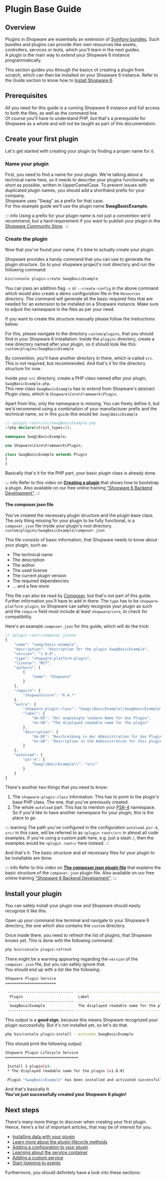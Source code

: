# Plugin Base Guide

## Overview

Plugins in Shopware are essentially an extension of [Symfony bundles](plugins-for-symfony-developers.md). Such bundles and plugins can provide their own resources like assets, controllers, services or tests, which you'll learn in the next guides.  
A plugin is the main way to extend your Shopware 6 instance programmatically.

This section guides you through the basics of creating a plugin from scratch, which can then be installed on your Shopware 6 instance. Refer to the Guide section to know how to [Install Shopware 6](../../installation/README.md).

## Prerequisites

All you need for this guide is a running Shopware 6 instance and full access to both the files, as well as the command line.  
Of course you'll have to understand PHP, but that's a prerequisite for Shopware as a whole and will not be taught as part of this documentation.

## Create your first plugin

Let's get started with creating your plugin by finding a proper name for it.

### Name your plugin

First, you need to find a name for your plugin. We're talking about a technical name here, so it needs to describe your plugins functionality as short as possible, written in UpperCamelCase. To prevent issues with duplicated plugin names, you should add a shorthand prefix for your company.  
Shopware uses "Swag" as a prefix for that case.  
For this example guide we'll use the plugin name **SwagBasicExample.**

::: info
Using a prefix for your plugin name is not just a convention we'd recommend, but a hard requirement if you want to publish your plugin in the [Shopware Community Store](https://store.shopware.com/en).
:::

### **Create the plugin**

Now that you've found your name, it's time to actually create your plugin.

Shopware provides a handy command that you can use to generate the plugin structure. Go to your shopware project's root directory and run the following command:  

```bash
bin/console plugin:create SwagBasicExample
```

You can pass an addition flag `-c` or `--create-config` in the above command which would also create a demo configuration file in the `Resources` directory. The command will generate all the basic required files that are needed for an extension to be installed on a Shopware instance. Make sure to adjust the namespace in the files as per your need.

If you want to create the structure manually please follow the instructions below:

For this, please navigate to the directory `custom/plugins`, that you should find in your Shopware 6 installation. Inside the `plugins` directory, create a new directory named after your plugin, so it should look like this: `custom/plugins/SwagBasicExample`

By convention, you'll have another directory in there, which is called `src`. This is not required, but recommended. And that's it for the directory structure for now.

Inside your `src` directory, create a PHP class named after your plugin, `SwagBasicExample.php`.  
This new class `SwagBasicExample` has to extend from Shopware's abstract Plugin class, which is `Shopware\Core\Framework\Plugin`.

Apart from this, only the namespace is missing. You can freely define it, but we'd recommend using a combination of your manufacturer prefix and the technical name, so in this `guide` this would be: `Swag\BasicExample`

```php
// <plugin root>/src/SwagBasicExample.php
<?php declare(strict_types=1);

namespace Swag\BasicExample;

use Shopware\Core\Framework\Plugin;

class SwagBasicExample extends Plugin
{
}
```

Basically that's it for the PHP part, your basic plugin class is already done.

::: info
Refer to this video on **[Creating a plugin](https://www.youtube.com/watch?v=_Tkoq5W7woI)** that shows how to bootstrap a plugin. Also available on our free online training ["Shopware 6 Backend Development"](https://academy.shopware.com/courses/shopware-6-backend-development-with-jisse-reitsma).
:::

#### The composer.json file

You've created the necessary plugin structure and the plugin base class. The only thing missing for your plugin to be fully functional, is a `composer.json` file inside your plugin's root directory.  
`custom/plugins/SwagBasicExample/composer.json`

This file consists of basic information, that Shopware needs to know about your plugin, such as:

* The technical name
* The description
* The author
* The used license
* The current plugin version
* The required dependencies
* ... and a few more

This file can also be read by [Composer](https://getcomposer.org/), but that's not part of this guide.  
Further information you'll have to add in there: The `type` has to be `shopware-platform-plugin`, so Shopware can safely recognize your plugin as such
and the `require` field must include at least `shopware/core`, to check for compatibility.

Here's an example `composer.json` for this guide, which will do the trick:

```js
// <plugin root>/composer.jsonon
{
    "name": "swag/basic-example",
    "description": "Description for the plugin SwagBasicExample",
    "version": "1.0.0",
    "type": "shopware-platform-plugin",
    "license": "MIT",
    "authors": [
        {
            "name": "Shopware"
        }
    ],
    "require": {
        "shopware/core": "6.4.*"
    },
    "extra": {
        "shopware-plugin-class": "Swag\\BasicExample\\SwagBasicExample",
        "label": {
            "de-DE": "Der angezeigte lesbare Name für das Plugin",
            "en-GB": "The displayed readable name for the plugin"
        },
        "description": {
            "de-DE": "Beschreibung in der Administration für das Plugin",
            "en-GB": "Description in the Administration for this plugin"
        }
    },
    "autoload": {
        "psr-4": {
            "Swag\\BasicExample\\": "src/"
        }
    }
}
```

There's another two things that you need to know:

1. The `shopware-plugin-class` information. This has to point to the plugin's base PHP class. The one, that you've previously created.
1. The whole `autoload` part. This has to mention your [PSR-4](https://www.php-fig.org/psr/psr-4/) namespace. So if you'd like to have another namespace for your plugin, this is the place to go.

::: warning
The path you've configured in the configuration `autoload.psr-4`, `src/` in this case, will be referred to as `<plugin root>/src` in almost all code examples. If you're using a custom path here, e.g. just a slash `/`, then the examples would be `<plugin root>/` here instead.
:::

And that's it. The basic structure and all necessary files for your plugin to be installable are done.

::: info
Refer to this video on **[The composer.json plugin file](https://www.youtube.com/watch?v=CY3SlfwkTm8)** that explains the basic structure of the `composer.json` plugin file. Also available on our free online training ["Shopware 6 Backend Development"](https://academy.shopware.com/courses/shopware-6-backend-development-with-jisse-reitsma).
:::

## Install your plugin

You can safely install your plugin now and Shopware should easily recognize it like this.

Open up your command line terminal and navigate to your Shopware 6 directory, the one which also contains the `custom` directory.

Once inside there, you need to refresh the list of plugins, that Shopware knows yet. This is done with the following command:

```bash
php bin/console plugin:refresh
```

There might be a warning appearing regarding the `version` of the `composer.json` file, but you can safely ignore that.  
You should end up with a list like the following:

```bash
Shopware Plugin Service
=======================

 ------------------------------ -------------------------------------------- ----------- ----------------- ---------------------------- ----------- -------- -------------
  Plugin                         Label                                        Version     Upgrade version   Author                       Installed   Active   Upgradeable
 ------------------------------ -------------------------------------------- ----------- ----------------- ---------------------------- ----------- -------- -------------
  SwagBasicExample               The displayed readable name for the plugin   1.0.0                         Shopware                     No          No       No
 ------------------------------ -------------------------------------------- ----------- ----------------- ---------------------------- ----------- -------- -------------
```

This output is a **good sign**, because this means Shopware recognized your plugin successfully. But it's not installed yet, so let's do that.

```bash
php bin/console plugin:install --activate SwagBasicExample
```

This should print the following output:

```bash
Shopware Plugin Lifecycle Service
=================================

 Install 1 plugin(s):
 * The displayed readable name for the plugin (v1.0.0)

 Plugin "SwagBasicExample" has been installed and activated successfully.
```

And that's basically it.  
**You've just successfully created your Shopware 6 plugin!**

## Next steps

There's many more things to discover when creating your first plugin. Hence, here's a list of important articles, that may be of interest for you.

* [Installing data with your plugin](plugin-fundamentals/database-migrations.md)
* [Learn more about the plugin lifecycle methods](plugin-fundamentals/plugin-lifecycle.md)
* [Adding a configuration to your plugin](plugin-fundamentals/add-plugin-configuration.md)
* [Learning about the service container](plugin-fundamentals/dependency-injection.md)
* [Adding a custom service](plugin-fundamentals/add-custom-service.md)
* [Start listening to events](plugin-fundamentals/listening-to-events.md)

Furthermore, you should definitely have a look into these sections:

<PageRef page="storefront/" />

<PageRef page="administration/" />

<PageRef page="framework/data-handling/" />

<PageRef page="testing/" />
